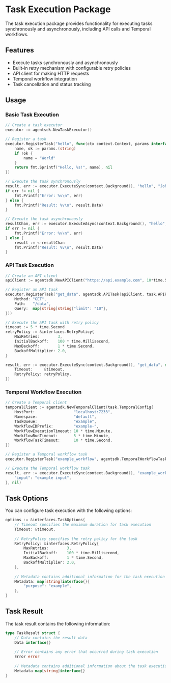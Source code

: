 # Task Execution Package

The task execution package provides functionality for executing tasks synchronously and asynchronously, including API calls and Temporal workflows.

## Features

- Execute tasks synchronously and asynchronously
- Built-in retry mechanism with configurable retry policies
- API client for making HTTP requests
- Temporal workflow integration
- Task cancellation and status tracking

## Usage

### Basic Task Execution

```go
// Create a task executor
executor := agentsdk.NewTaskExecutor()

// Register a task
executor.RegisterTask("hello", func(ctx context.Context, params interface{}) (interface{}, error) {
    name, ok := params.(string)
    if !ok {
        name = "World"
    }
    return fmt.Sprintf("Hello, %s!", name), nil
})

// Execute the task synchronously
result, err := executor.ExecuteSync(context.Background(), "hello", "John", nil)
if err != nil {
    fmt.Printf("Error: %v\n", err)
} else {
    fmt.Printf("Result: %v\n", result.Data)
}

// Execute the task asynchronously
resultChan, err := executor.ExecuteAsync(context.Background(), "hello", "Jane", nil)
if err != nil {
    fmt.Printf("Error: %v\n", err)
} else {
    result := <-resultChan
    fmt.Printf("Result: %v\n", result.Data)
}
```

### API Task Execution

```go
// Create an API client
apiClient := agentsdk.NewAPIClient("https://api.example.com", 10*time.Second)

// Register an API task
executor.RegisterTask("get_data", agentsdk.APITask(apiClient, task.APIRequest{
    Method: "GET",
    Path:   "/data",
    Query:  map[string]string{"limit": "10"},
}))

// Execute the API task with retry policy
timeout := 5 * time.Second
retryPolicy := &interfaces.RetryPolicy{
    MaxRetries:        3,
    InitialBackoff:    100 * time.Millisecond,
    MaxBackoff:        1 * time.Second,
    BackoffMultiplier: 2.0,
}

result, err := executor.ExecuteSync(context.Background(), "get_data", nil, &interfaces.TaskOptions{
    Timeout:     &timeout,
    RetryPolicy: retryPolicy,
})
```

### Temporal Workflow Execution

```go
// Create a Temporal client
temporalClient := agentsdk.NewTemporalClient(task.TemporalConfig{
    HostPort:                 "localhost:7233",
    Namespace:                "default",
    TaskQueue:                "example",
    WorkflowIDPrefix:         "example-",
    WorkflowExecutionTimeout: 10 * time.Minute,
    WorkflowRunTimeout:       5 * time.Minute,
    WorkflowTaskTimeout:      10 * time.Second,
})

// Register a Temporal workflow task
executor.RegisterTask("example_workflow", agentsdk.TemporalWorkflowTask(temporalClient, "ExampleWorkflow"))

// Execute the Temporal workflow task
result, err := executor.ExecuteSync(context.Background(), "example_workflow", map[string]interface{}{
    "input": "example input",
}, nil)
```

## Task Options

You can configure task execution with the following options:

```go
options := &interfaces.TaskOptions{
    // Timeout specifies the maximum duration for task execution
    Timeout: &timeout,
    
    // RetryPolicy specifies the retry policy for the task
    RetryPolicy: &interfaces.RetryPolicy{
        MaxRetries:        3,
        InitialBackoff:    100 * time.Millisecond,
        MaxBackoff:        1 * time.Second,
        BackoffMultiplier: 2.0,
    },
    
    // Metadata contains additional information for the task execution
    Metadata: map[string]interface{}{
        "purpose": "example",
    },
}
```

## Task Result

The task result contains the following information:

```go
type TaskResult struct {
    // Data contains the result data
    Data interface{}
    
    // Error contains any error that occurred during task execution
    Error error
    
    // Metadata contains additional information about the task execution
    Metadata map[string]interface{}
}
``` 